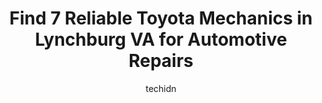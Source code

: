 ---
layout: ampstory
image: https://images.unsplash.com/photo-1580014317999-e9f1936787a5?ixlib=rb-4.0.3&ixid=MnwxMjA3fDB8MHxwaG90by1wYWdlfHx8fGVufDB8fHx8&auto=format&fit=crop&w=640&h=853&q=80
author: techidn
featured: false
description: Entrust your vehicle to the 7 best Toyota Mechanic in Lynchburg VA, USA and experience the difference they can make. With their extensive knowledge, state-of-the-art facilities, and commitme
title: Find 7 Reliable Toyota Mechanics in Lynchburg VA for Automotive Repairs
cover:
   title: Find 7 Reliable Toyota Mechanics in Lynchburg VA for Automotive Repairs
   subtitle: Rickpate
   background: https://images.unsplash.com/photo-1580014317999-e9f1936787a5?ixlib=rb-4.0.3&ixid=MnwxMjA3fDB8MHxwaG90by1wYWdlfHx8fGVufDB8fHx8&auto=format&fit=crop&w=640&h=853&q=80

pages: 
 - layout: thirds
   top: <h1>#1 Larrys Tire & Auto Repair</h1>
   bottom: "<p>I am very pleased with this bunch of folks!!!!  It is near the play it again sports place on RT 221I have decided to let someone else work on my stuff instead of me doing</p>"
   background: https://www.knot35.com/toplist/wp-content/uploads/2023/06/best-toyota-mechanic-1-in-lynchburg-va-1685840116.jpeg
   backgroundblur: true
 - layout: thirds
   top: <h1>#2 Expert Auto Repair</h1>
   bottom: "<p>2014 12th St, Lynchburg, VA 24501, United States</p>"
   background: https://www.knot35.com/toplist/wp-content/uploads/2023/06/best-toyota-mechanic-2-in-lynchburg-va-1685840117.jpeg
   cta:
      link: https://www.knot35.com/toplist/find-7-reliable-toyota-mechanics-in-lynchburg-va-for-automotive-repairs/
      text: Find 7 Reliable Toyota Mechanics in Lynchburg VA for Automotive Repairs
 - layout: thirds
   top: <h1>#3 Forest Brook Automotive</h1>
   bottom: "<p>3434 Forest Brook Rd, Lynchburg, VA 24501, United States</p>"
   background: https://www.knot35.com/toplist/wp-content/uploads/2023/06/best-toyota-mechanic-3-in-lynchburg-va-1685840117.jpeg
   cta:
      link: https://www.knot35.com/toplist/find-7-reliable-toyota-mechanics-in-lynchburg-va-for-automotive-repairs/
      text: Find 7 Reliable Toyota Mechanics in Lynchburg VA for Automotive Repairs
 - layout: thirds
   top: <h1>#4 Bells Automotive Services, Inc.</h1>
   bottom: "<p>945 Wiggington Rd, Lynchburg, VA 24502, United States</p>"
   background: https://images.unsplash.com/photo-1567360425618-1594206637d2?ixlib=rb-4.0.3&ixid=MnwxMjA3fDB8MHxwaG90by1wYWdlfHx8fGVufDB8fHx8&auto=format&fit=crop&w=640&h=853&q=80
   cta:
      link: https://www.knot35.com/toplist/find-7-reliable-toyota-mechanics-in-lynchburg-va-for-automotive-repairs/
      text: Find 7 Reliable Toyota Mechanics in Lynchburg VA for Automotive Repairs
 - layout: thirds
   top: <h1>#5 Slaytons Automotive</h1>
   bottom: "<p>1959 Fort Ave, Lynchburg, VA 24501, United States</p>"
   background: https://images.unsplash.com/photo-1618005182384-a83a8bd57fbe?ixlib=rb-4.0.3&ixid=MnwxMjA3fDB8MHxwaG90by1wYWdlfHx8fGVufDB8fHx8&auto=format&fit=crop&w=640&h=853&q=80
   cta:
      link: https://www.knot35.com/toplist/find-7-reliable-toyota-mechanics-in-lynchburg-va-for-automotive-repairs/
      text: Find 7 Reliable Toyota Mechanics in Lynchburg VA for Automotive Repairs
 - layout: thirds
   top: <h1>#6 Hammersley llc</h1>
   bottom: "<p>2248 Lakeside Dr, Lynchburg, VA 24501, United States</p>"
   background: https://images.unsplash.com/photo-1489694553447-4c9339da310d?ixlib=rb-4.0.3&ixid=MnwxMjA3fDB8MHxwaG90by1wYWdlfHx8fGVufDB8fHx8&auto=format&fit=crop&w=640&h=853&q=80
   cta:
      link: https://www.knot35.com/toplist/find-7-reliable-toyota-mechanics-in-lynchburg-va-for-automotive-repairs/
      text: Find 7 Reliable Toyota Mechanics in Lynchburg VA for Automotive Repairs
 - layout: thirds
   top: <h1>#7 Warrens Auto Repair Services Inc</h1>
   bottom: "<p>139 Mill Ridge Rd, Lynchburg, VA 24502, United States</p>"
   background: https://images.unsplash.com/photo-1540457036297-448b6b99e91c?ixlib=rb-4.0.3&ixid=MnwxMjA3fDB8MHxwaG90by1wYWdlfHx8fGVufDB8fHx8&auto=format&fit=crop&w=640&h=853&q=80
   cta:
      link: https://www.knot35.com/toplist/find-7-reliable-toyota-mechanics-in-lynchburg-va-for-automotive-repairs/
      text: Find 7 Reliable Toyota Mechanics in Lynchburg VA for Automotive Repairs
 - layout: thirds
   middle: Continue reading...
   background: https://images.unsplash.com/photo-1567095761054-7a02e69e5c43?ixlib=rb-4.0.3&ixid=MnwxMjA3fDB8MHxwaG90by1wYWdlfHx8fGVufDB8fHx8&auto=format&fit=crop&w=640&h=853&q=80
   cta:
      link: https://www.knot35.com/toplist/find-7-reliable-toyota-mechanics-in-lynchburg-va-for-automotive-repairs/
      text: Find 7 Reliable Toyota Mechanics in Lynchburg VA for Automotive Repairs
      
---